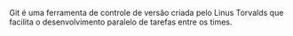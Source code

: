 Git é uma ferramenta de controle de versão criada pelo Linus Torvalds que facilita o desenvolvimento paralelo de tarefas entre os times.